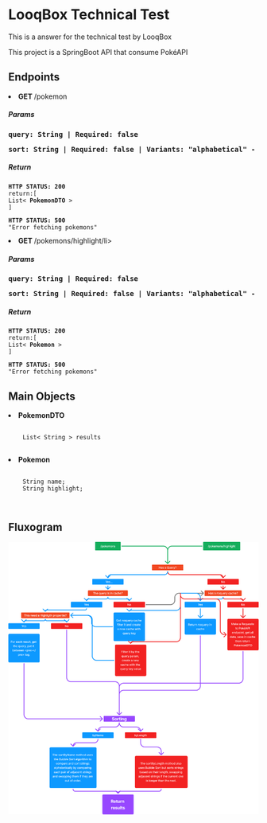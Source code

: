 <h1>LooqBox Technical Test</h1>
<p>This is a answer for the technical test by LooqBox </p>
<p>This project is a SpringBoot API that consume PokéAPI</p>
<h2>Endpoints</h2>
<li><b >GET </b>/pokemon</li>
<div>
    <h5>Params</h5>
    <span><pre><b>query: String | Required: false</b></pre></span>
    <span><pre><b>sort: String | Required: false | Variants: "alphabetical" - "length"</b></pre></span>
</div>
<div>
    <h5>Return</h5>
    <div>
   <code><pre>
<b>HTTP STATUS: 200</b>
return:[
List< <b>PokemonDTO</b> >
]
</pre></code>
    </div>
        <div>
   <code><pre>
<b>HTTP STATUS: 500</b>
"Error fetching pokemons" 
</pre></code>
    </div>
</div>
<li><b >GET </b>/pokemons/highlight/li>
<div>
    <h5>Params</h5>
    <span><pre><b>query: String | Required: false</b></pre></span>
    <span><pre><b>sort: String | Required: false | Variants: "alphabetical" - "length"</b></pre></span>
</div>
<div>
    <h5>Return</h5>
    <div>
   <code><pre>
<b>HTTP STATUS: 200</b>
return:[
List< <b>Pokemon</b> >
]
</pre></code>
    </div>
        <div>
   <code><pre>
<b>HTTP STATUS: 500</b>
"Error fetching pokemons" 
</pre></code>
    </div>
</div>
<h2>Main Objects</h2>
<li><b>PokemonDTO</b></li>
<code>
<pre>
    List< String > results
</pre>
</code>
<li><b>Pokemon</b></li>
<code>
<pre>
    String name;
    String highlight;
</pre>
</code>

<h2> Fluxogram</h2>
<img src="/fluxogram.png" alt="A fluxogram example for LooqBox Challenge API">